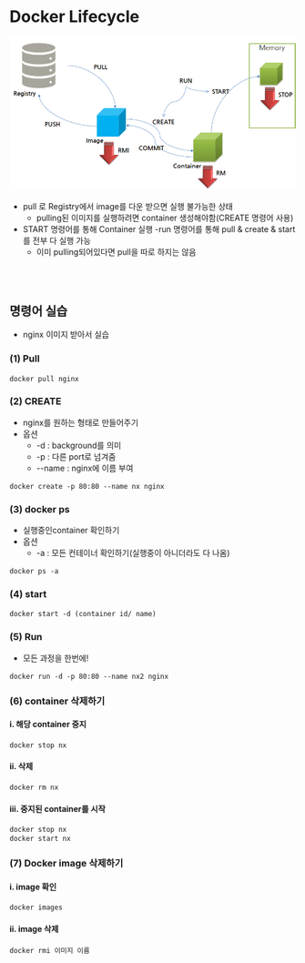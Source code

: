 # Docker Lifecycle

![lifecycle](./img/lifecycle.png)

- pull 로 Registry에서 image를 다운 받으면 실행 불가능한 상태
    - pulling된 이미지를 실행하려면 container 생성해야함(CREATE 명령어 사용)
- START 명령어를 통해 Container 실행 
-run 명령어를 통해 pull & create & start를 전부 다 실행 가능
    - 이미 pulling되어있다면 pull을 따로 하지는 않음

<br>

</br>

## 명령어 실습
- nginx 이미지 받아서 실습
### (1) Pull
```
docker pull nginx
```
### (2) CREATE
- nginx를 원하는 형태로 만들어주기
- 옵션
    - -d : background를 의미
    - -p : 다른 port로 넘겨줌 
    - --name : nginx에 이름 부여
```
docker create -p 80:80 --name nx nginx
```

### (3) docker ps
- 실행중인container 확인하기
- 옵션
    - -a : 모든 컨테이너 확인하기(실행중이 아니더라도 다 나옴)
```
docker ps -a
```

### (4) start 
```
docker start -d (container id/ name)
```

### (5) Run
- 모든 과정을 한번에!
```
docker run -d -p 80:80 --name nx2 nginx
```

### (6) container 삭제하기 
#### i. 해당 container 중지
```
docker stop nx
```
#### ii. 삭제 
```
docker rm nx
```
#### iii. 중지된 container를 시작
```
docker stop nx
docker start nx
```

### (7) Docker image 삭제하기
#### i. image 확인
```
docker images
```
#### ii. image 삭제
```
docker rmi 이미지 이름
```

